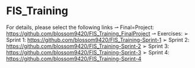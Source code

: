 # FIS_Training

For details, please select the following links
 ⇀ Final=Project: https://github.com/blossom9420/FIS_Training_FinalProject
 ⇀ Exercises:
     ➢ Sprint 1: https://github.com/blossom9420/FIS_Training-Sprint-1
     ➢ Sprint 2: https://github.com/blossom9420/FIS_Training-Sprint-2
     ➢ Sprint 3: https://github.com/blossom9420/FIS_Training-Sprint-3
     ➢ Sprint 4: https://github.com/blossom9420/FIS_Training-Sprint-4
